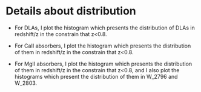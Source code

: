 # Details about distribution  

* For DLAs, I plot the histogram which presents the distribution of DLAs in redshift/z in the constrain that z<0.8. 

* For CaII absorbers, I plot the histogram which presents the distribution of them in redshift/z in the constrain that z<0.8. 

* For MgII absorbers, I plot the histogram which presents the distribution of them in redshift/z in the constrain that z<0.8, and I also plot the histograms which present the distribution of them in W_2796 and W_2803.  


   

